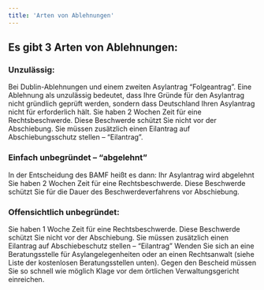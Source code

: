 ```yaml
---
title: 'Arten von Ablehnungen'
---
```

## Es gibt 3 Arten von Ablehnungen:

### Unzulässig:
Bei Dublin-Ablehnungen und einem zweiten Asylantrag “Folgeantrag”.
Eine Ablehnung als unzulässig bedeutet, dass Ihre Gründe für den Asylantrag nicht gründlich geprüft werden, sondern dass Deutschland Ihren Asylantrag nicht für erforderlich hält.
Sie haben 2 Wochen Zeit für eine Rechtsbeschwerde. Diese Beschwerde schützt Sie nicht vor der Abschiebung. Sie müssen zusätzlich einen Eilantrag auf Abschiebungsschutz stellen – “Eilantrag”.

### Einfach unbegründet – “abgelehnt”
In der Entscheidung des BAMF heißt es dann: Ihr Asylantrag wird abgelehnt
Sie haben 2 Wochen Zeit für eine Rechtsbeschwerde. Diese Beschwerde schützt Sie für die Dauer des Beschwerdeverfahrens vor Abschiebung.

### Offensichtlich unbegründet:
Sie haben 1 Woche Zeit für eine Rechtsbeschwerde. Diese Beschwerde schützt Sie nicht vor der Abschiebung. Sie müssen zusätzlich einen Eilantrag auf Abschiebeschutz stellen – “Eilantrag”
Wenden Sie sich an eine Beratungsstelle für Asylangelegenheiten oder an einen Rechtsanwalt (siehe Liste der kostenlosen Beratungsstellen unten). Gegen den Bescheid müssen Sie so schnell wie möglich Klage vor dem örtlichen Verwaltungsgericht einreichen.
